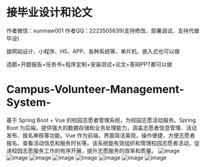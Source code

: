 # 接毕业设计和论文
作者微信：xunmaw001  作者QQ：2223505639(支持修改、部署调试、支持代做毕设)

接网站设计、小程序、H5、APP、各种系统等，单片机、嵌入式也可以做

选题+开题报告+任务书+程序定制+安装测试+论文+答辩PPT都可以做
# Campus-Volunteer-Management-System-
基于 Spring Boot + Vue 的校园志愿者管理系统，为校园志愿活动服务。Spring Boot 为后端，提供强大的数据存储和业务处理能力，涵盖志愿者信息管理、活动发布、报名审核等功能。Vue 作为前端，界面简洁美观，操作便捷，方便志愿者报名、查看活动信息和服务时长等。该系统能有效组织和管理校园志愿者活动，促进校园志愿服务工作的有序开展，提升志愿服务的效率和质量。
![image](https://github.com/user-attachments/assets/9b792ede-944d-4f9b-907e-6f9bbe2e1cfc)
![image](https://github.com/user-attachments/assets/378a04f3-8d54-4367-bcf9-d3a3d7a31eca)
![image](https://github.com/user-attachments/assets/15176a41-3d6e-4637-bbd1-b04e9b739809)
![image](https://github.com/user-attachments/assets/7cda0b88-a95f-4636-8e3f-1040e15ed35a)
![image](https://github.com/user-attachments/assets/34faff21-543f-4beb-a528-5b450236b368)
![image](https://github.com/user-attachments/assets/6e8e426b-f05c-4e7f-86bd-7199d62194b0)
![image](https://github.com/user-attachments/assets/d4432dff-e2f0-4de3-86db-1fd0ef36dca9)
![image](https://github.com/user-attachments/assets/c74f2edf-0881-4085-83cd-5104eb89ccff)
